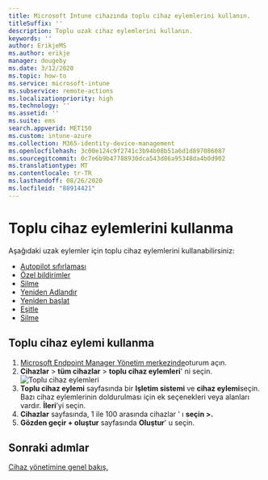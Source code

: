 ```yaml
---
title: Microsoft Intune cihazında toplu cihaz eylemlerini kullanın.
titleSuffix: ''
description: Toplu uzak cihaz eylemlerini kullanın.
keywords: ''
author: ErikjeMS
ms.author: erikje
manager: dougeby
ms.date: 3/12/2020
ms.topic: how-to
ms.service: microsoft-intune
ms.subservice: remote-actions
ms.localizationpriority: high
ms.technology: ''
ms.assetid: ''
ms.suite: ems
search.appverid: MET150
ms.custom: intune-azure
ms.collection: M365-identity-device-management
ms.openlocfilehash: 3c00e124c9f2741c3b94b08b51a6d1d897086087
ms.sourcegitcommit: 0c7e6b9b47788930dca543d86a95348da4b0d902
ms.translationtype: MT
ms.contentlocale: tr-TR
ms.lasthandoff: 08/26/2020
ms.locfileid: "88914421"
---
```

# <a name="use-bulk-device-actions"></a>Toplu cihaz eylemlerini kullanma

Aşağıdaki uzak eylemler için toplu cihaz eylemlerini kullanabilirsiniz:
- [Autopilot sıfırlaması](/windows/deployment/windows-autopilot/windows-autopilot-reset#reset-devices-with-remote-windows-autopilot-reset)
- [Özel bildirimler](custom-notifications.md#send-a-custom-notification-to-a-single-device)
- [Silme](devices-wipe.md#delete-devices-from-the-intune-portal)
- [Yeniden Adlandır](device-rename.md)
- [Yeniden başlat](device-restart.md)
- [Eşitle](device-sync.md)
- [Silme](devices-wipe.md#wipe)

## <a name="use-a-bulk-device-action"></a>Toplu cihaz eylemi kullanma

1. [Microsoft Endpoint Manager Yönetim merkezinde](https://go.microsoft.com/fwlink/?linkid=2109431)oturum açın.
2. **Cihazlar**  >  **tüm cihazlar**  >  **toplu cihaz eylemleri**' ni seçin.
![Toplu cihaz eylemleri](./media/bulk-device-actions/bulk-device-actions.png)
3. **Toplu cihaz eylemi** sayfasında bir **Işletim sistemi** ve **cihaz eylemi**seçin. Bazı cihaz eylemlerinin doldurulması için ek seçenekleri veya alanları vardır. **İleri**’yi seçin.
4. **Cihazlar** sayfasında, 1 ile 100 arasında cihazlar ' ı **seçin >.**
5. **Gözden geçir + oluştur** sayfasında **Oluştur**' u seçin.

## <a name="next-steps"></a>Sonraki adımlar
[Cihaz yönetimine genel bakış.](device-management.md)